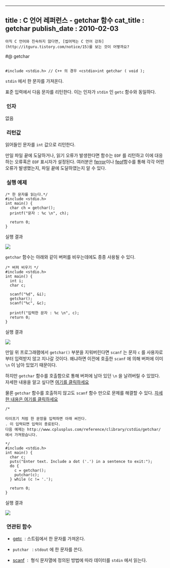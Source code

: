 ----------------
title : C 언어 레퍼런스 - getchar 함수
cat_title :  getchar
publish_date : 2010-02-03
--------------



```warning
아직 C 언어와 친숙하지 않다면, [씹어먹는 C 언어 강좌](http://itguru.tistory.com/notice/15)를 보는 것이 어떻까요?

```

#@ getchar


```info

#include <stdio.h> // C++ 의 경우 <cstdio>int getchar ( void );
```


`stdin` 에서 한 문자를 가져온다.

표준 입력에서 다음 문자를 리턴한다.
이는 인자가 `stdin` 인 `getc` 함수와 동일하다.



###  인자

없음

###  리턴값

읽어들인 문자를 `int` 값으로 리턴한다.

만일 파일 끝에 도달하거나, 읽기 오류가 발생한다면 함수는 `EOF` 를 리턴하고 이에 대응하는 오류혹은 `EOF` 표시자가 설정된다. 여러분은 [ferror](http://itguru.tistory.com/52)이나 [feof](http://itguru.tistory.com/51)함수를 통해 각각 어떤 오류가 발생했는지, 파일 끝에 도달하였는지 알 수 있다.



###  실행 예제




```cpp-formatted
/* 한 문자를 읽는다.*/
#include <stdio.h>
int main() {
  char ch = getchar();
  printf("문자 : %c \n", ch);

  return 0;
}
```


실행 결과


![](http://img1.daumcdn.net/thumb/R1920x0/?fname=http%3A%2F%2Fcfile8.uf.tistory.com%2Fimage%2F1465C7154B685E0307EE2B)

`getchar` 함수는 아래와 같이 버퍼를 비우는데에도 종종 사용될 수 있다.

```cpp-formatted
/* 버퍼 비우기 */
#include <stdio.h>
int main() {
  int i;
  char c;

  scanf("%d", &i);
  getchar();
  scanf("%c", &c);

  printf("입력한 문자 : %c \n", c);
  return 0;
}
```

실행 결과


![](http://img1.daumcdn.net/thumb/R1920x0/?fname=http%3A%2F%2Fcfile8.uf.tistory.com%2Fimage%2F190939164B685E7E02CEC7)

만일 위 프로그래램에서 `getchar()` 부분을 지워버린다면 `scanf` 는 문자 `c` 를 사용자로 부터 입력받지 않고 지나갈 것이다. 왜냐하면 이전에 호출한 `scanf` 에 의해 버퍼에 이미 `\n` 이 남아 있었기 때문이다. 

하지만 `getchar` 함수를 호출함으로 통해 버퍼에 남아 있던 `\n` 을 날려버릴 수 있었다. 자세한 내용을 알고 싶다면 [여기를 클릭하세요](http://itguru.tistory.com/32)

물론 `getchar` 함수를 호출하지 않고도 `scanf` 함수 만으로 문제를 해결할 수 있다. [자세한 내용은 여기를 클릭하세요](http://itguru.tistory.com/36)

```cpp-formatted
/*

타이프기 처럼 한 문장을 입력하면 아래 써진다.
. 이 입력되면 입력이 종료된다.
다음 예제는 http://www.cplusplus.com/reference/clibrary/cstdio/getchar/
에서 가져왔습니다.

*/
#include <stdio.h>
int main() {
  char c;
  puts("Enter text. Include a dot ('.') in a sentence to exit:");
  do {
    c = getchar();
    putchar(c);
  } while (c != '.');

  return 0;
}
```

실행 결과


![](http://img1.daumcdn.net/thumb/R1920x0/?fname=http%3A%2F%2Fcfile27.uf.tistory.com%2Fimage%2F173C481F4B685F6E015E38)





###  연관된 함수



*  [getc](http://itguru.tistory.com/41)  : 스트림에서 한 문자를 가져온다.

* `putchar ` : `stdout` 에 한 문자를 쓴다.

*  [scanf](http://itguru.tistory.com/36)  :  형식 문자열에 정의된 방법에 따라 데이터를 `stdin` 에서 읽는다.